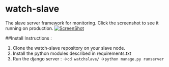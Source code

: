 # watch-slave
The slave server framework for monitoring. Click the screenshot to see it running on production.
[![ScreenShot](http://i.imgur.com/YTobPJA.png?1)](https://www.youtube.com/watch?v=uIJ7gNlhsYU)

##Install Instructions : 

1. Clone the watch-slave repository on your slave node.
2. Install the python modules described in requirements.txt
3. Run the django server : 
->`cd watchslave/`
->`python manage.py runserver`
